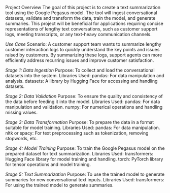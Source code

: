 Project Overview
The goal of this project is to create a text summarization tool using the Google Pegasus model. The tool will ingest conversational datasets, validate and transform the data, train the model, and generate summaries. This project will be beneficial for applications requiring concise representations of lengthy text conversations, such as customer support logs, meeting transcripts, or any text-heavy communication channels.

*Use Case*
Scenario: A customer support team wants to summarize lengthy customer interaction logs to quickly understand the key points and issues raised by customers. By summarizing these logs, support agents can more efficiently address recurring issues and improve customer satisfaction.

*Stage 1: Data Ingestion*
Purpose: To collect and load the conversational datasets into the system.
Libraries Used:
pandas: For data manipulation and analysis.
datasets: A library by Hugging Face for accessing and handling datasets.

*Stage 2: Data Validation*
Purpose: To ensure the quality and consistency of the data before feeding it into the model.
Libraries Used:
pandas: For data manipulation and validation.
numpy: For numerical operations and handling missing values.

*Stage 3: Data Transformation*
Purpose: To prepare the data in a format suitable for model training.
Libraries Used:
pandas: For data manipulation.
nltk or spacy: For text preprocessing such as tokenization, removing stopwords, etc.

*Stage 4: Model Training*
Purpose: To train the Google Pegasus model on the prepared dataset for text summarization.
Libraries Used:
transformers: Hugging Face library for model training and handling.
torch: PyTorch library for tensor operations and model training.

*Stage 5: Text Summarization*
Purpose: To use the trained model to generate summaries for new conversational text inputs.
Libraries Used:
transformers: For using the trained model to generate summaries.
